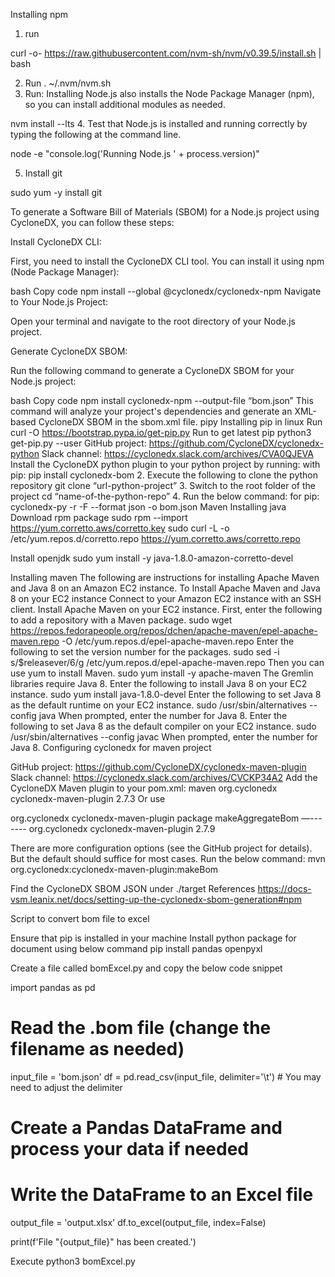 Installing npm 
1. run

curl -o- https://raw.githubusercontent.com/nvm-sh/nvm/v0.39.5/install.sh | bash

2. Run
. ~/.nvm/nvm.sh
3. Run: Installing Node.js also installs the Node Package Manager (npm), so you can install additional modules as needed.

nvm install --lts
4. Test that Node.js is installed and running correctly by typing the following at the command line.

node -e "console.log('Running Node.js ' + process.version)"

5. Install git

sudo yum -y install git




To generate a Software Bill of Materials (SBOM) for a Node.js project using CycloneDX, you can follow these steps:

Install CycloneDX CLI:

First, you need to install the CycloneDX CLI tool. You can install it using npm (Node Package Manager):

bash
Copy code
npm install --global @cyclonedx/cyclonedx-npm
Navigate to Your Node.js Project:

Open your terminal and navigate to the root directory of your Node.js project.

Generate CycloneDX SBOM:

Run the following command to generate a CycloneDX SBOM for your Node.js project:

bash
Copy code
npm install 
cyclonedx-npm --output-file “bom.json”
This command will analyze your project's dependencies and generate an XML-based CycloneDX SBOM in the sbom.xml file.
pipy 
Installing pip in linux
Run 
curl -O https://bootstrap.pypa.io/get-pip.py
Run to get latest pip
   python3 get-pip.py --user
GitHub project: https://github.com/CycloneDX/cyclonedx-python
Slack channel: https://cyclonedx.slack.com/archives/CVA0QJEVA
Install the CycloneDX python plugin to your python project by running:
with pip:
pip install cyclonedx-bom
        2.  Execute the following to clone the python repository
        git clone “url-python-project”
        3.  Switch to the root folder of the project
         cd  “name-of-the-python-repo”
      4. Run the below command:
for pip:
cyclonedx-py -r -F --format json -o bom.json
Maven
Installing java
Download rpm package
 sudo rpm --import https://yum.corretto.aws/corretto.key 
 sudo curl -L -o /etc/yum.repos.d/corretto.repo https://yum.corretto.aws/corretto.repo

Install openjdk
sudo yum install -y java-1.8.0-amazon-corretto-devel

Installing maven
The following are instructions for installing Apache Maven and Java 8 on an Amazon EC2 instance. To Install Apache Maven and Java 8 on your EC2 instance
Connect to your Amazon EC2 instance with an SSH client.
Install Apache Maven on your EC2 instance. First, enter the following to add a repository with a Maven package.
sudo wget https://repos.fedorapeople.org/repos/dchen/apache-maven/epel-apache-maven.repo -O /etc/yum.repos.d/epel-apache-maven.repo
Enter the following to set the version number for the packages.
sudo sed -i s/\$releasever/6/g /etc/yum.repos.d/epel-apache-maven.repo
Then you can use yum to install Maven.
sudo yum install -y apache-maven
The Gremlin libraries require Java 8. Enter the following to install Java 8 on your EC2 instance.
sudo yum install java-1.8.0-devel
Enter the following to set Java 8 as the default runtime on your EC2 instance.
sudo /usr/sbin/alternatives --config java
When prompted, enter the number for Java 8.
Enter the following to set Java 8 as the default compiler on your EC2 instance.
sudo /usr/sbin/alternatives --config javac
When prompted, enter the number for Java 8.
Configuring cyclonedx for maven project

GitHub project: https://github.com/CycloneDX/cyclonedx-maven-plugin
Slack channel: https://cyclonedx.slack.com/archives/CVCKP34A2
Add the CycloneDX Maven plugin to your pom.xml:
maven
<plugins>
    <plugin>
        <groupId>org.cyclonedx</groupId>
        <artifactId>cyclonedx-maven-plugin</artifactId>
        <version>2.7.3</version>
    </plugin>
</plugins>
Or use 
<!-- uses default configuration -->
<plugins>
    <plugin>
        <groupId>org.cyclonedx</groupId>
        <artifactId>cyclonedx-maven-plugin</artifactId>
        <executions>
            <execution>
                <phase>package</phase>
                <goals>
                    <goal>makeAggregateBom</goal>
                </goals>
            </execution>
        </executions>
    </plugin>
</plugins>
—-------
<!-- https://mvnrepository.com/artifact/org.cyclonedx/cyclonedx-maven-plugin -->
<dependency>
    <groupId>org.cyclonedx</groupId>
    <artifactId>cyclonedx-maven-plugin</artifactId>
    <version>2.7.9</version>
</dependency>






There are more configuration options (see the GitHub project for details). But the default should suffice for most cases.
Run the below command:
mvn org.cyclonedx:cyclonedx-maven-plugin:makeBom

Find the CycloneDX SBOM JSON under ./target
References
https://docs-vsm.leanix.net/docs/setting-up-the-cyclonedx-sbom-generation#npm



Script to convert bom file to excel

Ensure that pip is installed in your machine
Install python package for document using below command
pip install pandas openpyxl

Create a file called bomExcel.py and copy the below code snippet


import pandas as pd

# Read the .bom file (change the filename as needed)
input_file = 'bom.json'
df = pd.read_csv(input_file, delimiter='\t')  # You may need to adjust the delimiter

# Create a Pandas DataFrame and process your data if needed

# Write the DataFrame to an Excel file
output_file = 'output.xlsx'
df.to_excel(output_file, index=False)

print(f'File "{output_file}" has been created.')



Execute python3 bomExcel.py
